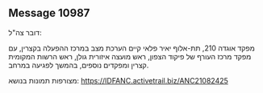 ## Message 10987

דובר צה"ל:

מפקד אוגדה 210, תת-אלוף יאיר פלאי קיים הערכת מצב במרכז ההפעלה בקצרין, עם מפקד מרכז העורף של פיקוד הצפון, ראש מועצה איזורית גולן, ראש הרשות המקומית קצרין ומפקדים נוספים, בהמשך לפגיעה במרחב. 

מצורפות תמונות בנושא: https://IDFANC.activetrail.biz/ANC21082425

